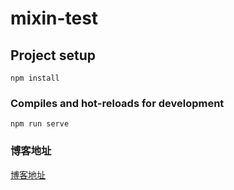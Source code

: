 # mixin-test

## Project setup
```
npm install
```

### Compiles and hot-reloads for development
```
npm run serve
```


###  博客地址
[博客地址](https://blog.csdn.net/kangkang_90/article/details/98957653)